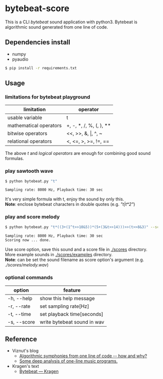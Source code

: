 # bytebeat-score
This is a CLI *bytebeat* sound application with python3. Bytebeat is algorithmic sound generated from one line of code.

## Dependencies install
- numpy
- pyaudio

~~~bash
$ pip install -r requirements.txt
~~~

## Usage
### limitations for bytebeat playground
| limitation | operator |
| --- | --- |
| usable variable | t |
| mathematical operators | +, -, *, /, %, (, ), ** |
| bitwise operators | <<, >>, &, \|, ^, ~ |
| relational operators | <, <=, >, >=, !=, == |

The above *t* and *logical operators* are enough for combining good sound formulas.

### play sawtooth wave
~~~bash
$ python bytebeat.py "t"

Sampling rate: 8000 Hz, Playback time: 30 sec
~~~
It's very simple formula with t, enjoy the sound by only this.  
**Note**: enclose bytebeat characters in double quotes (e.g. *"t|t\*2"*)

### play and score melody
~~~bash
$ python bytebeat.py "t*((3+(1^t>>10&5))*(5+(3&t>>14)))>>(t>>8&3)" --score

Sampling rate: 8000 Hz, Playback time: 30 sec
Scoring now ... done.
~~~
Use score option, save this sound and a score file in [./scores](./scores) directory. More example sounds in [./scores/examples](./scores/examples) directory.  
**Note**: can be set the sound filename as score option's argument (e.g. *./scores/melody.wav*)

### optional commands
| option | feature |
| --- | --- |
| -h, --help | show this help message |
| -r, --rate | set sampling rate[Hz] |
| -t, --time | set playback time[seconds] |
| -s, --score | write bytebeat sound in wav |

## Reference
- Viznut's blog
  - [Algorithmic symphonies from one line of code -- how and why?](http://countercomplex.blogspot.com/2011/10/algorithmic-symphonies-from-one-line-of.html)
  - [Some deep analysis of one-line music programs.](http://countercomplex.blogspot.com/2011/10/some-deep-analysis-of-one-line-music.html)
- Kragen's text
  - [Bytebeat — Kragen](http://canonical.org/~kragen/bytebeat/)
